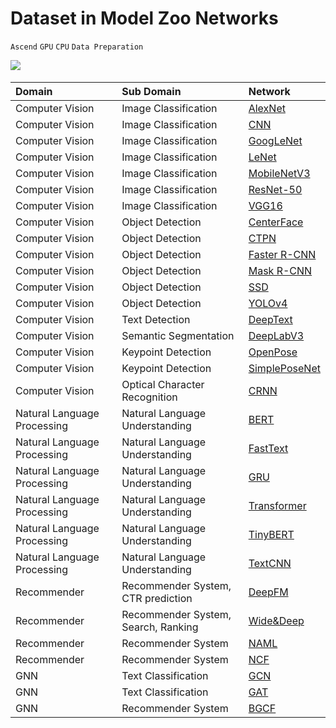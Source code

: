 # Dataset in Model Zoo Networks

`Ascend` `GPU` `CPU` `Data Preparation`

<a href="https://gitee.com/mindspore/docs/blob/r1.6/docs/mindspore/programming_guide/source_en/load_dataset_networks.md" target="_blank"><img src="https://gitee.com/mindspore/docs/raw/r1.6/resource/_static/logo_source_en.png"></a>&nbsp;&nbsp;

|  Domain | Sub Domain | Network |
|:----  |:-------  |:----   |
|Computer Vision | Image Classification| [AlexNet](https://gitee.com/mindspore/models/blob/master/official/cv/alexnet/src/dataset.py)
| Computer Vision  | Image Classification| [CNN](https://gitee.com/mindspore/models/blob/master/official/cv/cnn_direction_model/src/dataset.py)  |
| Computer Vision  | Image Classification| [GoogLeNet](https://gitee.com/mindspore/models/blob/master/official/cv/googlenet/src/dataset.py)   |
| Computer Vision  | Image Classification| [LeNet](https://gitee.com/mindspore/models/blob/master/official/cv/lenet/src/dataset.py)    |
| Computer Vision  | Image Classification| [MobileNetV3](https://gitee.com/mindspore/models/blob/master/official/cv/mobilenetv3/src/dataset.py)        |
| Computer Vision  | Image Classification| [ResNet-50](https://gitee.com/mindspore/models/blob/master/official/cv/resnet/src/dataset.py)   |
| Computer Vision  | Image Classification| [VGG16](https://gitee.com/mindspore/models/blob/master/official/cv/vgg16/src/dataset.py)  |
| Computer Vision | Object Detection  | [CenterFace](https://gitee.com/mindspore/models/blob/master/official/cv/centerface/src/dataset.py)     |
| Computer Vision | Object Detection  | [CTPN](https://gitee.com/mindspore/models/blob/master/official/cv/ctpn/src/dataset.py)     |
| Computer Vision  | Object Detection  | [Faster R-CNN](https://gitee.com/mindspore/models/blob/master/official/cv/faster_rcnn/src/dataset.py)  |
| Computer Vision  | Object Detection  | [Mask R-CNN](https://gitee.com/mindspore/models/blob/master/official/cv/maskrcnn/src/dataset.py)  |
| Computer Vision  | Object Detection  | [SSD](https://gitee.com/mindspore/models/blob/master/official/cv/ssd/src/dataset.py) |
| Computer Vision | Object Detection  |[YOLOv4](https://gitee.com/mindspore/models/blob/master/official/cv/yolov4/src/yolo_dataset.py)         |
| Computer Vision | Text Detection | [DeepText](https://gitee.com/mindspore/models/blob/master/official/cv/deeptext/src/dataset.py)                |
| Computer Vision | Semantic Segmentation  | [DeepLabV3](https://gitee.com/mindspore/models/blob/master/official/cv/deeplabv3/src/data/dataset.py)   |
| Computer Vision | Keypoint Detection |[OpenPose](https://gitee.com/mindspore/models/blob/master/official/cv/openpose/src/dataset.py)                |
| Computer Vision | Keypoint Detection |[SimplePoseNet](https://gitee.com/mindspore/models/blob/master/official/cv/simple_pose/src/dataset.py)                |
| Computer Vision | Optical Character Recognition  |[CRNN](https://gitee.com/mindspore/models/blob/master/official/cv/crnn/src/dataset.py)                |
| Natural Language Processing | Natural Language Understanding  | [BERT](https://gitee.com/mindspore/models/blob/master/official/nlp/bert/src/dataset.py)  |
| Natural Language Processing | Natural Language Understanding  | [FastText](https://gitee.com/mindspore/models/blob/master/official/nlp/fasttext/src/dataset.py)    |
| Natural Language Processing | Natural Language Understanding  | [GRU](https://gitee.com/mindspore/models/blob/master/official/nlp/gru/src/dataset.py)            |
| Natural Language Processing | Natural Language Understanding  | [Transformer](https://gitee.com/mindspore/models/blob/master/official/nlp/transformer/src/dataset.py)  |
| Natural Language Processing | Natural Language Understanding  | [TinyBERT](https://gitee.com/mindspore/models/blob/master/official/nlp/tinybert/src/dataset.py)   |
| Natural Language Processing | Natural Language Understanding  | [TextCNN](https://gitee.com/mindspore/models/blob/master/official/nlp/textcnn/src/dataset.py)            |
| Recommender | Recommender System, CTR prediction  | [DeepFM](https://gitee.com/mindspore/models/blob/master/official/recommend/deepfm/src/dataset.py)    |
| Recommender | Recommender System, Search, Ranking  | [Wide&Deep](https://gitee.com/mindspore/models/blob/master/official/recommend/wide_and_deep/src/datasets.py)      |
| Recommender | Recommender System  | [NAML](https://gitee.com/mindspore/models/blob/master/official/recommend/naml/src/dataset.py)             |
| Recommender | Recommender System  | [NCF](https://gitee.com/mindspore/models/blob/master/official/recommend/ncf/src/dataset.py)    |
| GNN | Text Classification  | [GCN](https://gitee.com/mindspore/models/blob/master/official/gnn/gcn/src/dataset.py)  |
| GNN | Text Classification  | [GAT](https://gitee.com/mindspore/models/blob/master/official/gnn/gat/src/dataset.py) |
| GNN | Recommender System | [BGCF](https://gitee.com/mindspore/models/blob/master/official/gnn/bgcf/src/dataset.py) |
